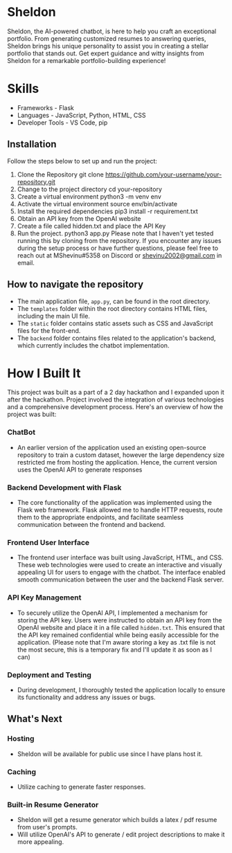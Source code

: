 # Sheldon
Sheldon, the AI-powered chatbot, is here to help you craft an exceptional portfolio. From generating customized resumes to answering queries, Sheldon brings his unique personality to assist you in creating a stellar portfolio that stands out. Get expert guidance and witty insights from Sheldon for a remarkable portfolio-building experience!

# Skills
- Frameworks - Flask
- Languages  - JavaScript, Python, HTML, CSS
- Developer Tools - VS Code, pip

## Installation
Follow the steps below to set up and run the project:
1. Clone the Repository
    git clone https://github.com/your-username/your-repository.git
2. Change to the project directory
    cd your-repository
3. Create a virtual environment
    python3 -m venv env
4. Activate the virtual environment
    source env/bin/activate
5. Install the required dependencies
    pip3 install -r requirement.txt
6. Obtain an API key from the OpenAI website
7. Create a file called hidden.txt and place the API Key
8. Run the project. 
    python3 app.py
Please note that I haven't yet tested running this by cloning from the repository. If you encounter any issues during the setup process or have further questions, please feel free to reach out at MShevinu#5358 on Discord or shevinu2002@gmail.com in email.

## How to navigate the repository
- The main application file, `app.py`, can be found in the root directory.
- The `templates` folder within the root directory contains HTML files, including the main UI file.
- The `static` folder contains static assets such as CSS and JavaScript files for the front-end.
- The `backend` folder contains files related to the application's backend, which currently includes the chatbot implementation.

# How I Built It

This project was built as a part of a 2 day hackathon and I expanded upon it after the hackathon. Project involved the integration of various technologies and a comprehensive development process. Here's an overview of how the project was built:

### ChatBot
- An earlier version of the application used an existing open-source repository to train a custom dataset, however the large dependency size restricted me from hosting the application. Hence, the current version uses the OpenAI API to generate responses

### Backend Development with Flask
- The core functionality of the application was implemented using the Flask web framework. Flask allowed me to handle HTTP requests, route them to the appropriate endpoints, and facilitate seamless communication between the frontend and backend.

### Frontend User Interface
- The frontend user interface was built using JavaScript, HTML, and CSS. These web technologies were used to create an interactive and visually appealing UI for users to engage with the chatbot. The interface enabled smooth communication between the user and the backend Flask server.

### API Key Management
- To securely utilize the OpenAI API, I implemented a mechanism for storing the API key. Users were instructed to obtain an API key from the OpenAI website and place it in a file called `hidden.txt`. This ensured that the API key remained confidential while being easily accessible for the application. (Please note that I'm aware storing a key as .txt file is not the most secure, this is a temporary fix and I'll update it as soon as I can)

### Deployment and Testing
- During development, I thoroughly tested the application locally to ensure its functionality and address any issues or bugs.

## What's Next
### Hosting
-   Sheldon will be available for public use since I have plans host it.
### Caching
- Utilize caching to generate faster responses.
### Built-in Resume Generator
-   Sheldon will get a resume generator which builds a latex / pdf resume from user's prompts.
-   Will utilize OpenAI's API to generate / edit project descriptions to make it more appealing.
